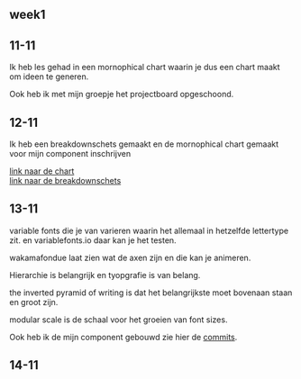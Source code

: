 <h2 id="week1">week1</h2>
<section>
<h2>11-11</h2>
<p>
Ik heb les gehad in een mornophical chart waarin je dus een chart maakt
om ideen te generen. 

Ook heb ik met mijn groepje het projectboard opgeschoond. 



</p>
</section>


<section>
<h2>12-11</h2>
<p>
Ik heb een breakdownschets gemaakt en de mornophical chart gemaakt voor mijn component inschrijven 

<a href="https://github.com/yujing-student/component-building-block/issues/1#issue-2655334953">link naar de chart</a>  
<a href="https://github.com/yujing-student/component-building-block/issues/1#issuecomment-2473489638">link naar de breakdownschets</a>  

</p>
</section>



<section>
<h2>13-11</h2>
<p>
variable fonts die je van varieren waarin het allemaal
in hetzelfde lettertype zit. en variablefonts.io daar kan je het testen.


wakamafondue laat zien wat de axen zijn en die kan je animeren.


Hierarchie is belangrijk en tyopgrafie is van belang.

the inverted pyramid of writing is dat het belangrijkste moet bovenaan staan en groot zijn.

modular scale is de schaal voor het groeien van font sizes.

Ook heb ik de mijn component gebouwd zie hier de <a href="https://github.com/yujing-student/voorhoede-component/commits/feature-Desktop-form?since=2024-11-13&until=2024-11-13">commits</a>.
</p>
</section>


<section>
<h2>14-11</h2>
<p>


</p>
</section>